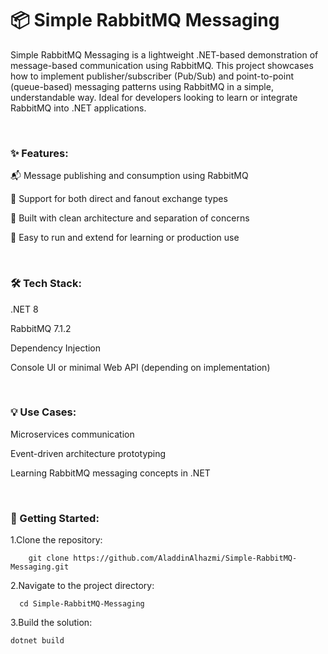 # 📦 Simple RabbitMQ Messaging

Simple RabbitMQ Messaging is a lightweight .NET-based demonstration of message-based communication using RabbitMQ. This project showcases how to implement publisher/subscriber (Pub/Sub) and point-to-point (queue-based) messaging patterns using RabbitMQ in a simple, understandable way. Ideal for developers looking to learn or integrate RabbitMQ into .NET applications.

<br>
<h3> ✨ Features: </h3>

  📬 Message publishing and consumption using RabbitMQ
  
  🔄 Support for both direct and fanout exchange types
  
  🧱 Built with clean architecture and separation of concerns
  
  🧪 Easy to run and extend for learning or production use

<br>
<h3>🛠️ Tech Stack: </h3>

  .NET 8 
  
  RabbitMQ 7.1.2
  
  Dependency Injection
  
  Console UI or minimal Web API (depending on implementation)

<br>
<h3>💡 Use Cases: </h3>

  Microservices communication
  
  Event-driven architecture prototyping
  
  Learning RabbitMQ messaging concepts in .NET

<br>
<h3>🚀 Getting Started: </h3>

  1.Clone the repository:
    
        git clone https://github.com/AladdinAlhazmi/Simple-RabbitMQ-Messaging.git

  2.Navigate to the project directory:

      cd Simple-RabbitMQ-Messaging


  3.Build the solution:

    dotnet build
  

